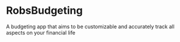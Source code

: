 # RobsBudgeting
A budgeting app that aims to be customizable and accurately track all aspects on your financial life
